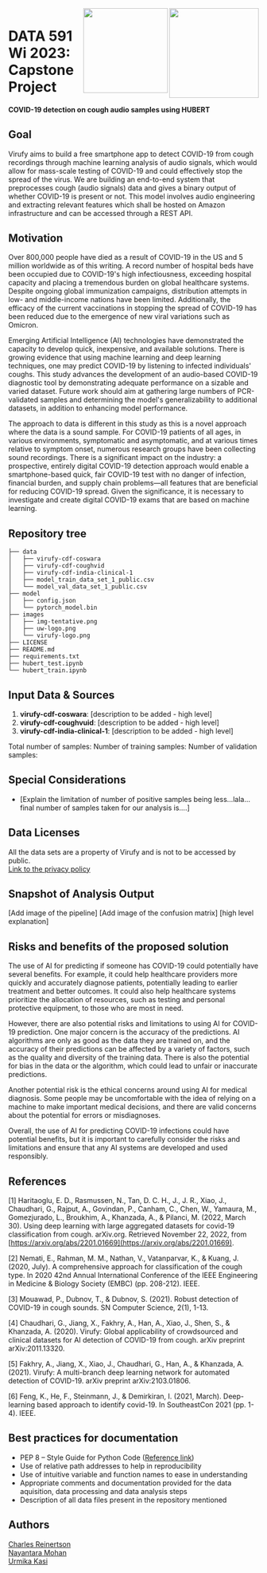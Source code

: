 
<img src="https://github.com/nayantaramohan/DATA-591-Team-Virufy/blob/main/images/virufy-logo.png" width="180" align="right">    
<img src="https://github.com/nayantaramohan/DATA-591-Team-Virufy/blob/main/images/uw-logo.png" width="170" align="right">  
 
# DATA 591 Wi 2023: Capstone Project
#### COVID-19 detection on cough audio samples using HUBERT 

## Goal
Virufy aims to build a free smartphone app to detect COVID-19 from cough recordings through machine learning analysis of audio signals, which would allow for mass-scale testing of COVID-19 and could effectively stop the spread of the virus. We are building an end-to-end system that preprocesses cough (audio signals) data and gives a binary output of whether COVID-19 is present or not. This model involves audio engineering and extracting relevant features which shall be hosted on Amazon infrastructure and can be accessed through a REST API.

## Motivation
Over 800,000 people have died as a result of COVID-19 in the US and 5 million worldwide as of this writing. A record number of hospital beds have been occupied due to COVID-19's high infectiousness, exceeding hospital capacity and placing a tremendous burden on global healthcare systems. Despite ongoing global immunization campaigns, distribution attempts in low- and middle-income nations have been limited. Additionally, the efficacy of the current vaccinations in stopping the spread of COVID-19 has been reduced due to the emergence of new viral variations such as Omicron.    
  
Emerging Artificial Intelligence (AI) technologies have demonstrated the capacity to develop quick, inexpensive, and available solutions. There is growing evidence that using machine learning and deep learning techniques, one may predict COVID-19 by listening to infected individuals' coughs. This study advances the development of an audio-based COVID-19 diagnostic tool by demonstrating adequate performance on a sizable and varied dataset. Future work should aim at gathering large numbers of PCR-validated samples and determining the model's generalizability to additional datasets, in addition to enhancing model performance.    
  
The approach to data is different in this study as this is a novel approach where the data is a sound sample. For COVID-19 patients of all ages, in various environments, symptomatic and asymptomatic, and at various times relative to symptom onset, numerous research groups have been collecting sound recordings.
There is a significant impact on the industry: a prospective, entirely digital COVID-19 detection approach would enable a smartphone-based quick, fair COVID-19 test with no danger of infection, financial burden, and supply chain problems—all features that are beneficial for reducing COVID-19 spread. Given the significance, it is necessary to investigate and create digital COVID-19 exams that are based on machine learning.

## Repository tree
```
├── data
│   ├── virufy-cdf-coswara
│   ├── virufy-cdf-coughvid
│   ├── virufy-cdf-india-clinical-1
│   ├── model_train_data_set_1_public.csv
│   └── model_val_data_set_1_public.csv
├── model
│   ├── config.json
│   └── pytorch_model.bin
├── images
│   ├── img-tentative.png
│   ├── uw-logo.png
│   └── virufy-logo.png
├── LICENSE
├── README.md
├── requirements.txt
├── hubert_test.ipynb
└── hubert_train.ipynb

```

## Input Data & Sources
1. **virufy-cdf-coswara**: [description to be added - high level]
2. **virufy-cdf-coughvuid**: [description to be added - high level]
3. **virufy-cdf-india-clinical-1**: [description to be added - high level]

Total number of samples:
Number of training samples:
Number of validation samples:

## Special Considerations
- [Explain the limitation of number of positive samples being less...lala... final number of samples taken for our analysis is....]

## Data Licenses
All the data sets are a property of Virufy and is not to be accessed by public.   
[Link to the privacy policy](https://drive.google.com/file/d/1EB_9q8nSxvJXWMtCfxCWmisM-n03TJYz/view)


## Snapshot of Analysis Output
[Add image of the pipeline]
[Add image of the confusion matrix]
[high level explanation]

## Risks and benefits of the proposed solution
The use of AI for predicting if someone has COVID-19 could potentially have several benefits. For example, it could help healthcare providers more quickly and accurately diagnose patients, potentially leading to earlier treatment and better outcomes. It could also help healthcare systems prioritize the allocation of resources, such as testing and personal protective equipment, to those who are most in need.

However, there are also potential risks and limitations to using AI for COVID-19 prediction. One major concern is the accuracy of the predictions. AI algorithms are only as good as the data they are trained on, and the accuracy of their predictions can be affected by a variety of factors, such as the quality and diversity of the training data. There is also the potential for bias in the data or the algorithm, which could lead to unfair or inaccurate predictions.

Another potential risk is the ethical concerns around using AI for medical diagnosis. Some people may be uncomfortable with the idea of relying on a machine to make important medical decisions, and there are valid concerns about the potential for errors or misdiagnoses.

Overall, the use of AI for predicting COVID-19 infections could have potential benefits, but it is important to carefully consider the risks and limitations and ensure that any AI systems are developed and used responsibly.

## References
[1] Haritaoglu, E. D., Rasmussen, N., Tan, D. C. H., J., J. R., Xiao, J., Chaudhari, G., Rajput, A., Govindan, P., Canham, C., Chen, W., Yamaura, M., Gomezjurado, L., Broukhim, A., Khanzada, A., & Pilanci, M. (2022, March 30). Using deep learning with large aggregated datasets for covid-19 classification from cough. arXiv.org. Retrieved November 22, 2022, from [https://arxiv.org/abs/2201.01669](https://arxiv.org/abs/2201.01669).   
  
[2] Nemati, E., Rahman, M. M., Nathan, V., Vatanparvar, K., & Kuang, J.
(2020, July). A comprehensive approach for classification of the cough type. In 2020 42nd Annual International Conference of the IEEE Engineering in Medicine & Biology Society (EMBC) (pp. 208-212). IEEE.    

[3] Mouawad, P., Dubnov, T., & Dubnov, S. (2021). Robust detection of COVID-19 in cough sounds. SN Computer Science, 2(1), 1-13.    

[4] Chaudhari, G., Jiang, X., Fakhry, A., Han, A., Xiao, J., Shen, S., & Khanzada, A. (2020). Virufy: Global applicability of crowdsourced and clinical datasets for AI detection of COVID-19 from cough. arXiv preprint arXiv:2011.13320.    

[5] Fakhry, A., Jiang, X., Xiao, J., Chaudhari, G., Han, A., & Khanzada, A. (2021). Virufy: A multi-branch deep learning network for automated detection of COVID-19. arXiv preprint arXiv:2103.01806.    

[6] Feng, K., He, F., Steinmann, J., & Demirkiran, I. (2021, March). Deep-learning based approach to identify covid-19. In SoutheastCon 2021 (pp. 1-4). IEEE.


## Best practices for documentation
- PEP 8 – Style Guide for Python Code ([Reference link](https://peps.python.org/pep-0008/))
- Use of relative path addresses to help in reproducibility
- Use of intuitive variable and function names to ease in understanding
- Appropriate comments and documentation provided for the data aquisition, data processing and data analysis steps
- Description of all data files present in the repository mentioned


## Authors
[Charles Reinertson](https://github.com/charles-reinertson)  
[Nayantara Mohan](https://github.com/nayantaramohan)  
[Urmika Kasi](https://github.com/urmikakasi)

